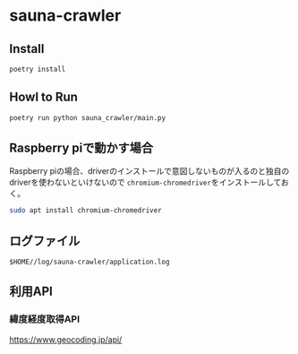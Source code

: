 # sauna-crawler

## Install

```bash
poetry install
```

## Howl to Run 

```bash
poetry run python sauna_crawler/main.py
```

## Raspberry piで動かす場合

Raspberry piの場合、driverのインストールで意図しないものが入るのと独自のdriverを使わないといけないので
`chromium-chromedriver`をインストールしておく。

```bash
sudo apt install chromium-chromedriver
```

## ログファイル

```
$HOME//log/sauna-crawler/application.log
```

## 利用API
### 緯度経度取得API

https://www.geocoding.jp/api/